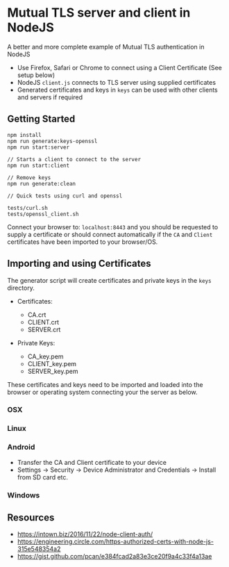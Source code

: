 # Mutual TLS server and client in NodeJS

A better and more complete example of Mutual TLS authentication in NodeJS

- Use Firefox, Safari or Chrome to connect using a Client Certificate (See setup below)
- NodeJS `client.js` connects to TLS server using supplied certificates
- Generated certificates and keys in `keys` can be used with other clients and servers if required

## Getting Started

```
npm install
npm run generate:keys-openssl
npm run start:server
```

```
// Starts a client to connect to the server
npm run start:client

// Remove keys
npm run generate:clean
```

```
// Quick tests using curl and openssl

tests/curl.sh
tests/openssl_client.sh
```

Connect your browser to: `localhost:8443` and you should be requested to supply a certificate or should connect automatically if the `CA` and `Client`
certificates have been imported to your browser/OS.

## Importing and using Certificates

The generator script will create certificates and private keys in the `keys` directory.

- Certificates:
  - CA.crt
  - CLIENT.crt
  - SERVER.crt

- Private Keys:
  - CA_key.pem
  - CLIENT_key.pem
  - SERVER_key.pem

These certificates and keys need to be imported and loaded into the browser or operating system connecting your the server as below.

### OSX

### Linux

### Android

- Transfer the CA and Client certificate to your device
- Settings -> Security -> Device Administrator and Credentials -> Install from SD card etc.

### Windows

## Resources
- https://intown.biz/2016/11/22/node-client-auth/
- https://engineering.circle.com/https-authorized-certs-with-node-js-315e548354a2
- https://gist.github.com/pcan/e384fcad2a83e3ce20f9a4c33f4a13ae

